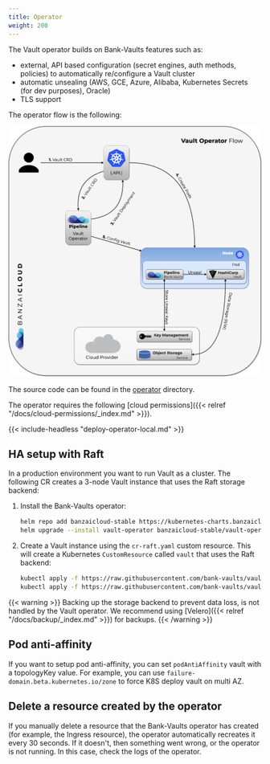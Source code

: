 ```yaml
---
title: Operator
weight: 200
---
```


The Vault operator builds on Bank-Vaults features such as:

- external, API based configuration (secret engines, auth methods, policies) to automatically re/configure a Vault cluster
- automatic unsealing (AWS, GCE, Azure, Alibaba, Kubernetes Secrets (for dev purposes), Oracle)
- TLS support

The operator flow is the following:

![operator](vaultoperator.png)

The source code can be found in the [operator](https://github.com/bank-vaults/bank-vaults/tree/master/operator) directory.

The operator requires the following [cloud permissions]({{< relref "/docs/cloud-permissions/_index.md" >}}).

{{< include-headless "deploy-operator-local.md"  >}}

## HA setup with Raft

In a production environment you want to run Vault as a cluster. The following CR creates a 3-node Vault instance that uses the Raft storage backend:

1. Install the Bank-Vaults operator:

    ```bash
    helm repo add banzaicloud-stable https://kubernetes-charts.banzaicloud.com
    helm upgrade --install vault-operator banzaicloud-stable/vault-operator
    ```

1. Create a Vault instance using the `cr-raft.yaml` custom resource. This will create a Kubernetes `CustomResource` called `vault` that uses the Raft backend:

    ```bash
    kubectl apply -f https://raw.githubusercontent.com/bank-vaults/vault-operator/main/test/rbac.yaml
    kubectl apply -f https://raw.githubusercontent.com/bank-vaults/vault-operator/main/deploy/examples/cr-raft.yaml
    ```

{{< warning >}}
Backing up the storage backend to prevent data loss, is not handled by the Vault operator. We recommend using [Velero]({{< relref "/docs/backup/_index.md" >}}) for backups.
{{< /warning >}}

## Pod anti-affinity

If you want to setup pod anti-affinity, you can set `podAntiAffinity` vault with a topologyKey value.
For example, you can use `failure-domain.beta.kubernetes.io/zone` to force K8S deploy vault on multi AZ.

## Delete a resource created by the operator

If you manually delete a resource that the Bank-Vaults operator has created (for example, the Ingress resource), the operator automatically recreates it every 30 seconds. If it doesn't, then something went wrong, or the operator is not running. In this case, check the logs of the operator.
